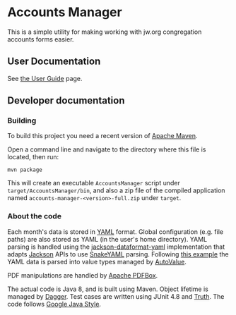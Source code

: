 # Accounts Manager

This is a simple utility for making working with jw.org congregation accounts
forms easier.

## User Documentation

See [the User Guide](docs/user_guide.md) page.

## Developer documentation

### Building

To build this project you need a recent version of
[Apache Maven](http://maven.apache.org/).

Open a command line and navigate to the directory where this file is located,
then run:

    mvn package

This will create an executable `AccountsManager` script under
`target/AccountsManager/bin`, and also a zip file of the compiled application
named `accounts-manager-<version>-full.zip` under `target`.

### About the code

Each month's data is stored in [YAML](http://yaml.org) format. Global
configuration (e.g. file paths) are also stored as YAML (in the user's
home directory). YAML parsing is handled using the
[jackson-dataformat-yaml](https://github.com/FasterXML/jackson-dataformat-yaml)
implementation that adapts [Jackson](http://wiki.fasterxml.com/JacksonHome)
APIs to use [SnakeYAML](http://snakeyaml.org) parsing. Following
[this example](https://github.com/artem-zinnatullin/AutoJackson) the YAML
data is parsed into value types managed by
[AutoValue](https://github.com/google/auto/tree/master/value).

PDF manipulations are handled by [Apache PDFBox](http://pdfbox.apache.org/).

The actual code is Java 8, and is built using Maven. Object lifetime is
managed by [Dagger](http://google.github.io/dagger/). Test cases are written
using JUnit 4.8 and [Truth](https://github.com/google/truth). The code follows
[Google Java Style](http://google.github.io/styleguide/javaguide.html).
